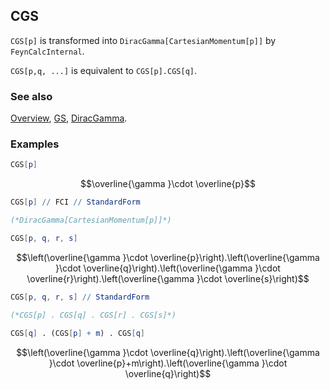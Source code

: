 ## CGS

`CGS[p]` is transformed into `DiracGamma[CartesianMomentum[p]]` by `FeynCalcInternal`.

`CGS[p,q, ...]` is equivalent to `CGS[p].CGS[q]`.

### See also

[Overview](Extra/FeynCalc.md), [GS](GS.md), [DiracGamma](DiracGamma.md).

### Examples

```mathematica
CGS[p]
```

$$\overline{\gamma }\cdot \overline{p}$$

```mathematica
CGS[p] // FCI // StandardForm

(*DiracGamma[CartesianMomentum[p]]*)
```

```mathematica
CGS[p, q, r, s]
```

$$\left(\overline{\gamma }\cdot \overline{p}\right).\left(\overline{\gamma }\cdot \overline{q}\right).\left(\overline{\gamma }\cdot \overline{r}\right).\left(\overline{\gamma }\cdot \overline{s}\right)$$

```mathematica
CGS[p, q, r, s] // StandardForm

(*CGS[p] . CGS[q] . CGS[r] . CGS[s]*)
```

```mathematica
CGS[q] . (CGS[p] + m) . CGS[q]
```

$$\left(\overline{\gamma }\cdot \overline{q}\right).\left(\overline{\gamma }\cdot \overline{p}+m\right).\left(\overline{\gamma }\cdot \overline{q}\right)$$